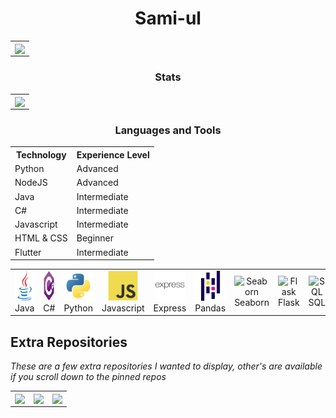 <h1 align="center">
   Sami-ul
</h1>
<a href="mailto:ahmed.samiul.h@gmail.com" style="text-align: center">
   <table align="center">
      <tr>
         <td>
            <img src="https://img.shields.io/badge/Email-252422.svg?style=for-the-badge&logo=gmail" align="center">
         </td>
      </tr>
   </table>
</a>

<h3 align="center">Stats</h3>
<table align="center">
    <tr>
        <td>
            <a href="https://github.com/sami-ul">
                <img align="center" src="https://github-readme-stats.vercel.app/api/top-langs/?username=sami-ul&langs_count=8&theme=cobalt&layout=compact&exclude_repo=Loan-Classification,Data-Science-Website&hide=c%2B%2B,CMake" />
            </a>
        </td>
    </tr>
</table>


<p align="left"></p>
<h3 align="center">Languages and Tools</h3>
<p align="center">
<table align="center">
   <tr>
      <th>Technology</th>
      <th>Experience Level</th>
   </tr>
   <tr>
      <td>Python</td>
      <td>Advanced</td>
   </tr>
   <tr>
      <td>NodeJS</td>
      <td>Advanced</td>
   </tr>
   <tr>
      <td>Java</td>
      <td>Intermediate</td>
   </tr>
   <tr>
      <td>C#</td>
      <td>Intermediate</td>
   </tr>
   <tr>
      <td>Javascript</td>
      <td>Intermediate</td>
   </tr>
   <tr>
      <td>HTML & CSS</td>
      <td>Beginner</td>
   </tr>
   <tr>
      <td>Flutter</td>
      <td>Intermediate</td>
   </tr>
</table>
</p>

<table>
  <tr>
    <td align="center" width="96">
      <a>
        <img src="https://raw.githubusercontent.com/devicons/devicon/master/icons/java/java-original.svg" width="48" height="48" alt="Java" />
      </a>
      <br>Java
    </td>
    <td align="center" width="96">
      <a>
        <img src="https://raw.githubusercontent.com/devicons/devicon/master/icons/csharp/csharp-original.svg" width="48" height="48" alt="C#" />
      </a>
      <br>C#
    </td>
    <td align="center" width="96">
      <a>
        <img src="https://raw.githubusercontent.com/devicons/devicon/master/icons/python/python-original.svg" width="48" height="48" alt="Python" />
      </a>
      <br>Python
    </td>
    <td align="center" width="96">
      <a>
        <img src="https://raw.githubusercontent.com/devicons/devicon/master/icons/javascript/javascript-original.svg" width="48" height="48" alt="Javascript" />
      </a>
      <br>Javascript
    </td>
    <td align="center" width="96">
      <a>
        <img src="https://raw.githubusercontent.com/devicons/devicon/master/icons/express/express-original-wordmark.svg" width="48" height="48" alt="Express" />
      </a>
      <br>Express
    </td>
    <td align="center" width="96">
      <a>
        <img src="https://raw.githubusercontent.com/devicons/devicon/2ae2a900d2f041da66e950e4d48052658d850630/icons/pandas/pandas-original.svg" width="48" height="48" alt="Pandas" />
      </a>
      <br>Pandas
    </td>
    <td align="center" width="96">
      <a>
        <img src="https://seaborn.pydata.org/_images/logo-mark-lightbg.svg" width="48" height="48" alt="Seaborn" />
      </a>
      <br>Seaborn
    </td>
    <td align="center" width="96">
      <a>
        <img src="https://www.vectorlogo.zone/logos/pocoo_flask/pocoo_flask-icon.svg" width="48" height="48" alt="Flask" />
      </a>
      <br>Flask
    </td>
    <td align="center" width="96">
      <a>
        <img src="https://www.svgrepo.com/show/303229/microsoft-sql-server-logo.svg" width="48" height="48" alt="SQL" />
      </a>
      <br>SQL
    </td>
     <td align="center"  width="96">
      <a>
        <img src="https://raw.githubusercontent.com/devicons/devicon/master/icons/nodejs/nodejs-original-wordmark.svg" width="48" height="48" alt="NodeJS" />
      </a>
      <br>NodeJS
    </td>
  </tr>
</table>
<h2> Extra Repositories </h2>
<i>These are a few extra repositories I wanted to display, other's are available if you scroll down to the pinned repos</i>
<table align="center">
    <tr>
       <a href="https://github.com/Sami-ul/Matrices">
        <td>
                <img align="center" src="https://github-readme-stats.vercel.app/api/pin/?username=Sami-ul&repo=Matrices" />
        </td>
       </a>
       <a hrev="https://github.com/Sami-ul/Gradients-Extension">
       <td>
                <img align="center" src="https://github-readme-stats.vercel.app/api/pin/?username=Sami-ul&repo=Gradients-Extension" />
        </td>
       </a>
       <a href="https://github.com/Sami-ul/LodestarServer">
          <td>
                   <img align="center" src="https://github-readme-stats.vercel.app/api/pin/?username=Sami-ul&repo=LodestarServer" />
           </td>
       </a>
    </tr>
</table>

